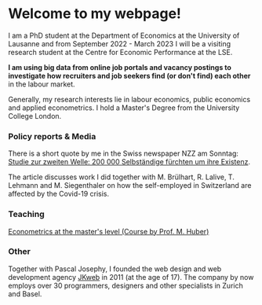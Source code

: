 # Welcome to my webpage!

I am a PhD student at the Department of Economics at the University of Lausanne and from September 2022 - March 2023 I will be a visiting research student at the Centre for Economic Performance at the LSE.

**I am using big data from online job portals and vacancy postings to investigate how recruiters and job seekers find (or don't find) each other** in the labour market.

Generally, my research interests lie in labour economics, public economics and applied econometrics. I hold a Master's Degree from the University College London. 

### Policy reports & Media

There is a short quote by me in the Swiss newspaper NZZ am Sonntag: [Studie zur zweiten Welle: 200 000 Selbständige fürchten um ihre Existenz](https://nzzas.nzz.ch/wirtschaft/zweite-welle-viele-selbstaendige-fuerchten-um-ihre-existenz-ld.1589295). 

The article discusses work I did together with M. Brülhart, R. Lalive, T. Lehmann and M. Siegenthaler on how the self-employed in Switzerland are affected by the Covid-19 crisis. 

### Teaching

[Econometrics at the master's level (Course by Prof. M. Huber)](https://hecnet.unil.ch/hec/syllabus/descriptif/2551?dyn_lang=en)

### Other

Together with Pascal Josephy, I founded the web design and web development agency [JKweb](https://jkweb.ch/) in 2011 (at the age of 17). The company by now employs over 30 programmers, designers and other specialists in Zurich and Basel.
